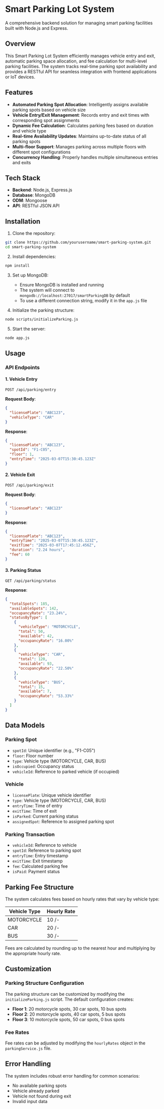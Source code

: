 # Smart Parking Lot System

A comprehensive backend solution for managing smart parking facilities built with Node.js and Express.


## Overview

This Smart Parking Lot System efficiently manages vehicle entry and exit, automatic parking space allocation, and fee calculation for multi-level parking facilities. The system tracks real-time parking spot availability and provides a RESTful API for seamless integration with frontend applications or IoT devices.

## Features

- **Automated Parking Spot Allocation**: Intelligently assigns available parking spots based on vehicle size
- **Vehicle Entry/Exit Management**: Records entry and exit times with corresponding spot assignments
- **Dynamic Fee Calculation**: Calculates parking fees based on duration and vehicle type
- **Real-time Availability Updates**: Maintains up-to-date status of all parking spots
- **Multi-floor Support**: Manages parking across multiple floors with different spot configurations
- **Concurrency Handling**: Properly handles multiple simultaneous entries and exits

## Tech Stack

- **Backend**: Node.js, Express.js
- **Database**: MongoDB
- **ODM**: Mongoose
- **API**: RESTful JSON API

## Installation

1. Clone the repository:
```bash
git clone https://github.com/yourusername/smart-parking-system.git
cd smart-parking-system
```

2. Install dependencies:
```bash
npm install
```

3. Set up MongoDB:
   - Ensure MongoDB is installed and running
   - The system will connect to `mongodb://localhost:27017/smartParkingDB` by default
   - To use a different connection string, modify it in the `app.js` file

4. Initialize the parking structure:
```bash
node scripts/initializeParking.js
```

5. Start the server:
```bash
node app.js
```

## Usage

### API Endpoints

#### 1. Vehicle Entry
```
POST /api/parking/entry
```
**Request Body**:
```json
{
  "licensePlate": "ABC123",
  "vehicleType": "CAR"
}
```
**Response**:
```json
{
  "licensePlate": "ABC123",
  "spotId": "F1-C05",
  "floor": 1,
  "entryTime": "2025-03-07T15:30:45.123Z"
}
```

#### 2. Vehicle Exit
```
POST /api/parking/exit
```
**Request Body**:
```json
{
  "licensePlate": "ABC123"
}
```
**Response**:
```json
{
  "licensePlate": "ABC123",
  "entryTime": "2025-03-07T15:30:45.123Z",
  "exitTime": "2025-03-07T17:45:12.456Z",
  "duration": "2.24 hours",
  "fee": 60
}
```

#### 3. Parking Status
```
GET /api/parking/status
```
**Response**:
```json
{
  "totalSpots": 185,
  "availableSpots": 142,
  "occupancyRate": "23.24%",
  "statusByType": [
    {
      "vehicleType": "MOTORCYCLE",
      "total": 50,
      "available": 42,
      "occupancyRate": "16.00%"
    },
    {
      "vehicleType": "CAR",
      "total": 120,
      "available": 93,
      "occupancyRate": "22.50%"
    },
    {
      "vehicleType": "BUS",
      "total": 15,
      "available": 7,
      "occupancyRate": "53.33%"
    }
  ]
}
```

## Data Models

### Parking Spot
- `spotId`: Unique identifier (e.g., "F1-C05")
- `floor`: Floor number
- `type`: Vehicle type (MOTORCYCLE, CAR, BUS)
- `isOccupied`: Occupancy status
- `vehicleId`: Reference to parked vehicle (if occupied)

### Vehicle
- `licensePlate`: Unique vehicle identifier
- `type`: Vehicle type (MOTORCYCLE, CAR, BUS)
- `entryTime`: Time of entry
- `exitTime`: Time of exit
- `isParked`: Current parking status
- `assignedSpot`: Reference to assigned parking spot

### Parking Transaction
- `vehicleId`: Reference to vehicle
- `spotId`: Reference to parking spot
- `entryTime`: Entry timestamp
- `exitTime`: Exit timestamp
- `fee`: Calculated parking fee
- `isPaid`: Payment status

## Parking Fee Structure

The system calculates fees based on hourly rates that vary by vehicle type:

| Vehicle Type | Hourly Rate |
|--------------|-------------|
| MOTORCYCLE   | 10 /-       |
| CAR          | 20 /-       |
| BUS          | 30 /-       |

Fees are calculated by rounding up to the nearest hour and multiplying by the appropriate hourly rate.

## Customization

### Parking Structure Configuration

The parking structure can be customized by modifying the `initializeParking.js` script. The default configuration creates:

- **Floor 1**: 20 motorcycle spots, 30 car spots, 10 bus spots
- **Floor 2**: 20 motorcycle spots, 40 car spots, 5 bus spots
- **Floor 3**: 10 motorcycle spots, 50 car spots, 0 bus spots

### Fee Rates

Fee rates can be adjusted by modifying the `hourlyRates` object in the `parkingService.js` file.

## Error Handling

The system includes robust error handling for common scenarios:
- No available parking spots
- Vehicle already parked
- Vehicle not found during exit
- Invalid input data


